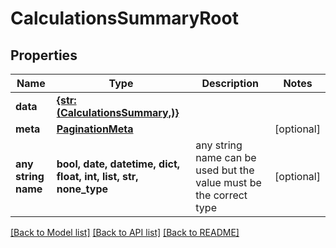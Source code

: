 # CalculationsSummaryRoot


## Properties
Name | Type | Description | Notes
------------ | ------------- | ------------- | -------------
**data** | [**{str: (CalculationsSummary,)}**](CalculationsSummary.md) |  | 
**meta** | [**PaginationMeta**](PaginationMeta.md) |  | [optional] 
**any string name** | **bool, date, datetime, dict, float, int, list, str, none_type** | any string name can be used but the value must be the correct type | [optional]

[[Back to Model list]](../README.md#documentation-for-models) [[Back to API list]](../README.md#documentation-for-api-endpoints) [[Back to README]](../README.md)


